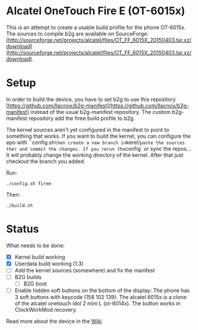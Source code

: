 # Alcatel OneTouch Fire E (OT-6015x)

This is an attempt to create a usable build profile for the phone OT-6015x. The sources to compile b2g are available on SourceForge: [http://sourceforge.net/projects/alcatel/files/OT_FF_6015X_20150403.tar.xz/download](http://sourceforge.net/projects/alcatel/files/OT_FF_6015X_20150403.tar.xz/download).

# Setup

In order to build the device, you have to set b2g to use this repository [https://github.com/llacroix/b2g-manifest](https://github.com/llacroix/b2g-manifest) instead of the usual b2g-manifest repository. The custom b2g-manifest repository add the firee build profile to b2g.

The kernel sources aren't yet configured in the manifest to point to something that works. If you want to build the kernel, you can configure the epo with ``config.sh` then create a new branch in `kerel/` paste the sources ther and commit the changes. If you rerun the `config` or sync the repos... It will probably change the working directory of the kernel. After that just checkout the branch you added.

Run:

    ./config.sh firee

Then:

    ./build.sh

# Status

What needs to be done:

- [x] Kernel build working
- [x] Userdata build working (1.3)
- [ ] Add the kernel sources (somewhere) and fix the manifest
- [ ] B2G builds
  - [ ] B2G boot
- [ ] Enable hidden soft buttons on the bottom of the display: The phone has 3 soft buttons with keycode (158 102 139). The alcatel 6015x is a clone of the alcatel onetouch idol 2 mini L (ot-6014x). The button works in ClockWorkMod recovery.

Read more about the device in the [Wiki](https://github.com/llacroix/device-firee/wiki)
